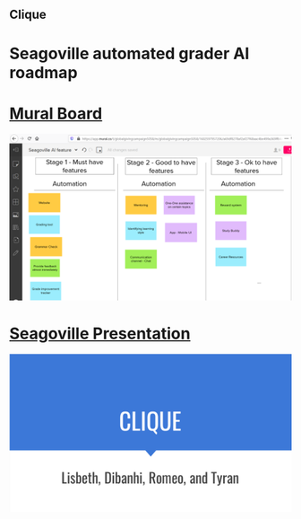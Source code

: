 ## Clique

# Seagoville automated grader AI roadmap

# [Mural Board](https://app.mural.co/t/globalgivingcampaign5058/m/globalgivingcampaign5058/1602597957206/a69df8278af2af27f68aac4be499a369ffb6abc8)
![Mural Board](/assets/SeagovilleMuralImage.PNG)

# [Seagoville Presentation](/assets/CLIQUE.pptx)
![Seagoville Presentation](/assets/CLIQUE.PNG)
